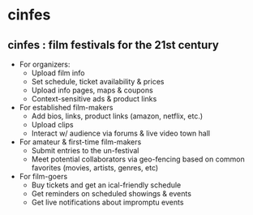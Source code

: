 # cinfes

## cinfes : film festivals for the 21st century

* For organizers:
    * Upload film info
    * Set schedule, ticket availability & prices
    * Upload info pages, maps & coupons
    * Context-sensitive ads & product links
* For established film-makers
    * Add bios, links, product links (amazon, netflix, etc.)
    * Upload clips
    * Interact w/ audience via forums & live video town hall
* For amateur & first-time film-makers
    * Submit entries to the un-festival
    * Meet potential collaborators via geo-fencing based on common favorites (movies, artists, genres, etc)
* For film-goers
    * Buy tickets and get an ical-friendly schedule
    * Get reminders on scheduled showings & events
    * Get live notifications about impromptu events